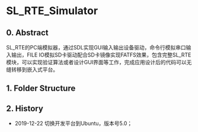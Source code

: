 # SL_RTE_Simulator

## 0. Abstract

SL_RTE的PC端模拟器，通过SDL实现GUI输入输出设备驱动，命令行模拟串口输入输出，FILE IO模拟SD卡驱动配合SD卡镜像实现FATFS效果，包含完整SL_RTE模块，可以实现验证算法或者设计GUI界面等工作，完成应用设计后的代码可以无缝转移到嵌入式平台。

## 1. Folder Structure

## 2. History

* 2019-12-22 切换开发平台到Ubuntu，版本号5.0；